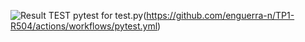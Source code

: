 ![Result TEST pytest for test.py](https://github.com/enguerra-n/TP1-R504/actions/workflows/pytest.yml/badge.svg)(https://github.com/enguerra-n/TP1-R504/actions/workflows/pytest.yml)
